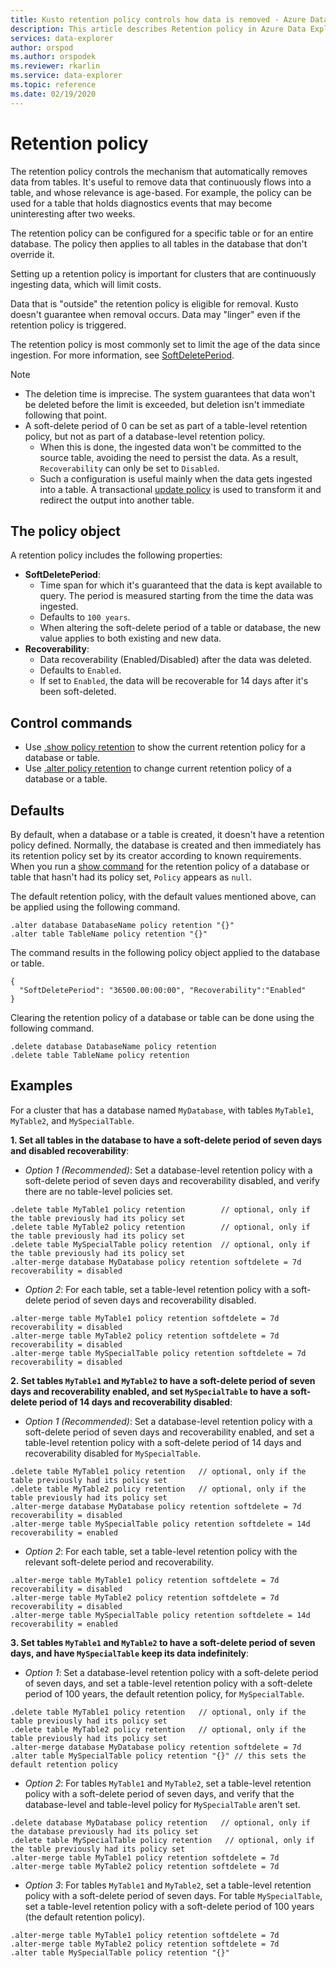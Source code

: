 ```yaml
---
title: Kusto retention policy controls how data is removed - Azure Data Explorer
description: This article describes Retention policy in Azure Data Explorer.
services: data-explorer
author: orspod
ms.author: orspodek
ms.reviewer: rkarlin
ms.service: data-explorer
ms.topic: reference
ms.date: 02/19/2020
---
```

# Retention policy

The retention policy controls the mechanism that automatically removes data from tables. It's useful to remove data that continuously flows into a table, and whose relevance is age-based. For example, the policy can be used for a table that holds diagnostics events that may become uninteresting after two weeks.

The retention policy can be configured for a specific table or for an entire database.
The policy then applies to all tables in the database that don't override it.

Setting up a retention policy is important for clusters that are continuously ingesting
data, which will limit costs.

Data that is "outside" the retention policy is eligible for removal. Kusto doesn't
guarantee when removal occurs. Data may "linger" even if the retention policy is triggered.

The retention policy is most commonly set to limit the age of the data since ingestion.
For more information, see [SoftDeletePeriod](#the-policy-object).

> [!NOTE]
> * The deletion time is imprecise. The system guarantees that data won't be
deleted before the limit is exceeded, but deletion isn't immediate following that point.
> * A soft-delete period of 0 can be set as part of a table-level retention policy, but not as part of a database-level retention policy.
>	* When this is done, the ingested data won't be committed to the source table, avoiding the need to persist the data. As a result, `Recoverability` can only be set to `Disabled`.
>	* Such a configuration is useful mainly when the data gets ingested into a table.
> A transactional [update policy](updatepolicy.md) is used to transform it and redirect the output into another table.

## The policy object

A retention policy includes the following properties:

* **SoftDeletePeriod**:
    * Time span for which it's guaranteed that the data is kept available to query. The period is measured starting from the time the data was ingested.
    * Defaults to `100 years`.
    * When altering the soft-delete period of a table or database, the new value applies to both existing and new data.
* **Recoverability**:
    * Data recoverability (Enabled/Disabled) after the data was deleted.
    * Defaults to `Enabled`.
    * If set to `Enabled`, the data will be recoverable for 14 days after it's been soft-deleted.

## Control commands

* Use [.show policy retention](../management/retention-policy.md) to show the current retention policy for a database or table.
* Use [.alter policy retention](../management/retention-policy.md) to change current 
retention policy of a database or a table.

## Defaults

By default, when a database or a table is created, it doesn't have a retention policy defined. Normally, the database is created and then immediately has its retention policy set by its creator according to known requirements.
When you run a [show command](../management/retention-policy.md) for the retention policy of a database or table that hasn't had its policy set, `Policy` appears as `null`.

The default retention policy, with the default values mentioned above, can be applied using the following command.

```kusto
.alter database DatabaseName policy retention "{}"
.alter table TableName policy retention "{}"
```

The command results in the following policy object applied to the database or table.

```kusto
{
  "SoftDeletePeriod": "36500.00:00:00", "Recoverability":"Enabled"
}
```

Clearing the retention policy of a database or table can be done using the following command.

```kusto
.delete database DatabaseName policy retention
.delete table TableName policy retention
```

## Examples

For a cluster that has a database named `MyDatabase`, with tables `MyTable1`, `MyTable2`, and `MySpecialTable`.

**1. Set all tables in the database to have a soft-delete period of seven days and disabled recoverability**:

* *Option 1 (Recommended)*: Set a database-level retention policy with a soft-delete period of seven days and recoverability disabled, and verify there are no table-level policies set.

```kusto
.delete table MyTable1 policy retention        // optional, only if the table previously had its policy set
.delete table MyTable2 policy retention        // optional, only if the table previously had its policy set
.delete table MySpecialTable policy retention  // optional, only if the table previously had its policy set
.alter-merge database MyDatabase policy retention softdelete = 7d recoverability = disabled
```

* *Option 2*: For each table, set a table-level retention policy with a soft-delete period of seven days and recoverability disabled.

```kusto
.alter-merge table MyTable1 policy retention softdelete = 7d recoverability = disabled
.alter-merge table MyTable2 policy retention softdelete = 7d recoverability = disabled
.alter-merge table MySpecialTable policy retention softdelete = 7d recoverability = disabled
```

**2. Set tables `MyTable1` and `MyTable2` to have a soft-delete period of seven days and recoverability enabled, and set `MySpecialTable` to have a soft-delete period of 14 days and recoverability disabled**:

* *Option 1 (Recommended)*: Set a database-level retention policy with a soft-delete period of seven days and recoverability enabled, and set a table-level retention policy with a soft-delete period of 14 days and recoverability disabled for `MySpecialTable`.

```kusto
.delete table MyTable1 policy retention   // optional, only if the table previously had its policy set
.delete table MyTable2 policy retention   // optional, only if the table previously had its policy set
.alter-merge database MyDatabase policy retention softdelete = 7d recoverability = disabled
.alter-merge table MySpecialTable policy retention softdelete = 14d recoverability = enabled
```

* *Option 2*: For each table, set a table-level retention policy with the relevant soft-delete period and recoverability.

```kusto
.alter-merge table MyTable1 policy retention softdelete = 7d recoverability = disabled
.alter-merge table MyTable2 policy retention softdelete = 7d recoverability = disabled
.alter-merge table MySpecialTable policy retention softdelete = 14d recoverability = enabled
```

**3. Set tables `MyTable1` and `MyTable2` to have a soft-delete period of seven days, and have `MySpecialTable` keep its data indefinitely**:

* *Option 1*: Set a database-level retention policy with a soft-delete period of seven days, and set a table-level retention policy with a soft-delete period of 100 years, the default retention policy, for `MySpecialTable`.

```kusto
.delete table MyTable1 policy retention   // optional, only if the table previously had its policy set
.delete table MyTable2 policy retention   // optional, only if the table previously had its policy set
.alter-merge database MyDatabase policy retention softdelete = 7d
.alter table MySpecialTable policy retention "{}" // this sets the default retention policy
```

* *Option 2*: For tables `MyTable1` and `MyTable2`, set a table-level retention policy with a soft-delete period of seven days, and verify that the database-level and table-level policy for `MySpecialTable` aren't set.

```kusto
.delete database MyDatabase policy retention   // optional, only if the database previously had its policy set
.delete table MySpecialTable policy retention   // optional, only if the table previously had its policy set
.alter-merge table MyTable1 policy retention softdelete = 7d
.alter-merge table MyTable2 policy retention softdelete = 7d
```

* *Option 3*: For tables `MyTable1` and `MyTable2`, set a table-level retention policy with a soft-delete period of seven days. For table `MySpecialTable`, set a table-level retention policy with a soft-delete period of 100 years (the default retention policy).

```kusto
.alter-merge table MyTable1 policy retention softdelete = 7d
.alter-merge table MyTable2 policy retention softdelete = 7d
.alter table MySpecialTable policy retention "{}"
```
